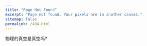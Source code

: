 ```yaml
---
title: "Page Not Found"
excerpt: "Page not found. Your pixels are in another canvas."
sitemap: false
permalink: /404.html
---
```


物理的真空是真空吗?
